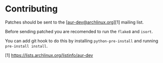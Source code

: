 # Contributing

Patches should be sent to the [aur-dev@archlinux.org][1] mailing list.

Before sending patched you are recomended to run the `flake8` and `isort`.

You can add git hook to do this by installing `python-pre-install` and running
`pre-install install`.

[1] https://lists.archlinux.org/listinfo/aur-dev
